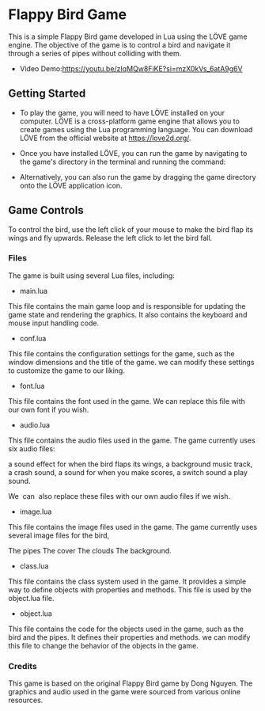 # Flappy Bird Game

This is a simple Flappy Bird game developed in Lua using the LÖVE game engine. The objective of the game is to control a bird and navigate it through a series of pipes without colliding with them.


* Video Demo:https://youtu.be/zIqMQw8FiKE?si=mzX0kVs_6atA9g6V


## Getting Started

* To play the game, you will need to have LÖVE installed on your computer. LÖVE is a cross-platform game engine that allows you to create games using the Lua programming language. You can download LÖVE from the official website at https://love2d.org/.

* Once you have installed LÖVE, you can run the game by navigating to the game's directory in the terminal and running the command:

* Alternatively, you can also run the game by dragging the game directory onto the LÖVE application icon.

## Game Controls

To control the bird, use the left click of your mouse to make the bird flap its wings and fly upwards. Release the left click to let the bird fall.

### Files

The game is built using several Lua files, including:

* main.lua

This file contains the main game loop and is responsible for updating the game state and rendering the graphics. It also contains the keyboard and mouse input handling code.

* conf.lua

This file contains the configuration settings for the game, such as the window dimensions and the title of the game. we can modify these settings to customize the game to our liking.

* font.lua

This file contains the font used in the game. We can replace this file with our own font if you wish.

* audio.lua

This file contains the audio files used in the game. The game currently uses six audio files:

a sound effect for when the bird flaps its wings,
a background music track,
a crash sound,
a sound for when you make scores,
a switch sound
a play sound.

We  can  also replace these files with our own audio files if we wish.

* image.lua

This file contains the image files used in the game. The game currently uses several image files for the bird,

The pipes
The cover
The clouds
The background.

* class.lua

This file contains the class system used in the game. It provides a simple way to define objects with properties and methods. This file is used by the object.lua file.

* object.lua

This file contains the code for the objects used in the game, such as the bird and the pipes. It defines their properties and methods. we can modify this file to change the behavior of the objects in the game.

### Credits

This game is based on the original Flappy Bird game by Dong Nguyen. The graphics and audio used in the game were sourced from various online resources.

















